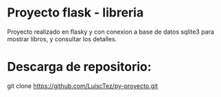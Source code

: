 # Proyecto flask - libreria

Proyecto realizado en flasky y con conexion a base de datos sqlite3 para mostrar libros, y consultar los detalles.

# Descarga de repositorio:
git clone https://github.com/LuiscTez/py-proyecto.git
